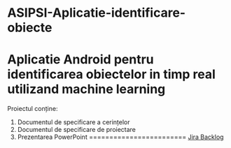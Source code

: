 # ASIPSI-Aplicatie-identificare-obiecte
Aplicatie Android pentru identificarea obiectelor in timp real utilizand machine learning
========================
Proiectul conține:
1. Documentul de specificare a cerințelor
2. Documentul de specificare de proiectare
3. Prezentarea PowerPoint
========================
[Jira Backlog](https://ralucab.atlassian.net/jira/software/c/projects/ASIPSI/boards/3/backlog)
